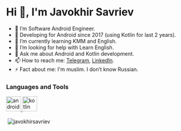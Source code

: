 # Hi 👋, I'm Javokhir Savriev

- 📱 I’m Software Android Engineer.
- 🤯 Developing for Android since 2017 (using Kotlin for last 2 years).
- 🌱 I’m currently learning KMM and English.
- 💞️ I’m looking for help with Learn English.
- 💬 Ask me about Android and Kotlin development.
- 📫 How to reach me: [Telegram][1.1], [LinkedIn][1.2].
- ⚡ Fact about me: I'm muslim. I don’t know Russian.

### Languages and Tools
<p align="left"> <a href="https://developer.android.com" target="_blank"> <img src="https://www.vectorlogo.zone/logos/android/android-tile.svg" alt="android" width="40" height="40"/> </a> <a href="https://kotlinlang.org" target="_blank"> <img src="https://www.vectorlogo.zone/logos/kotlinlang/kotlinlang-icon.svg" alt="kotlin" width="40" height="40"/> </a> </p>

<p>&nbsp;<img align="center" src="https://github-readme-stats.vercel.app/api?username=javokhirsavriev&show_icons=true&theme=dracula&count_private=true&locale=en" alt="javokhirsavriev" /></p>

[1.1]: https://www.t.me/sjavokhir/
[1.2]: https://www.linkedin.com/in/sjavokhir/

<!---
JSavriev/JSavriev is a ✨ special ✨ repository because its `README.md` (this file) appears on your GitHub profile.
You can click the Preview link to take a look at your changes.
--->
